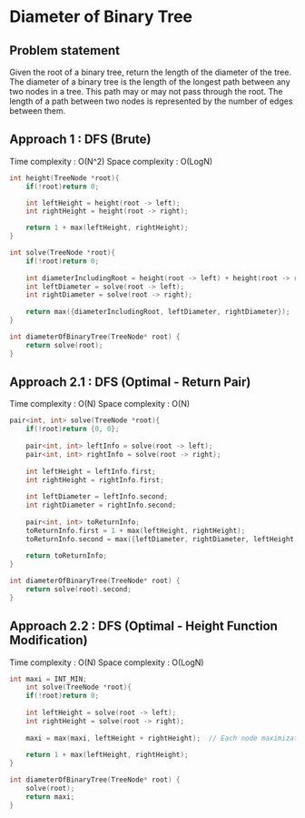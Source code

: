 # Diameter of Binary Tree

## Problem statement

Given the root of a binary tree, return the length of the diameter of the tree. The diameter of a binary tree is the length of the longest path between any two nodes in a tree. This path may or may not pass through the root. The length of a path between two nodes is represented by the number of edges between them.

## Approach 1 : DFS (Brute)

Time complexity : O(N^2)
Space complexity : O(LogN)

```cpp
int height(TreeNode *root){
    if(!root)return 0;

    int leftHeight = height(root -> left);
    int rightHeight = height(root -> right);

    return 1 + max(leftHeight, rightHeight);
}

int solve(TreeNode *root){
    if(!root)return 0;
    
    int diameterIncludingRoot = height(root -> left) + height(root -> right);
    int leftDiameter = solve(root -> left);
    int rightDiameter = solve(root -> right);
    
    return max({diameterIncludingRoot, leftDiameter, rightDiameter});
}

int diameterOfBinaryTree(TreeNode* root) {
    return solve(root);
}
```

## Approach 2.1 : DFS (Optimal - Return Pair)

Time complexity : O(N)
Space complexity : O(N)

```cpp
pair<int, int> solve(TreeNode *root){
    if(!root)return {0, 0};
    
    pair<int, int> leftInfo = solve(root -> left);
    pair<int, int> rightInfo = solve(root -> right);
    
    int leftHeight = leftInfo.first;
    int rightHeight = rightInfo.first;
    
    int leftDiameter = leftInfo.second;
    int rightDiameter = rightInfo.second;
    
    pair<int, int> toReturnInfo;
    toReturnInfo.first = 1 + max(leftHeight, rightHeight);
    toReturnInfo.second = max({leftDiameter, rightDiameter, leftHeight + rightHeight});
    
    return toReturnInfo;
}

int diameterOfBinaryTree(TreeNode* root) {
    return solve(root).second;
}
```

## Approach 2.2 : DFS (Optimal - Height Function Modification)

Time complexity : O(N)
Space complexity : O(LogN)

```cpp
int maxi = INT_MIN;
    int solve(TreeNode *root){
    if(!root)return 0;
    
    int leftHeight = solve(root -> left);
    int rightHeight = solve(root -> right);
    
    maxi = max(maxi, leftHeight + rightHeight);  // Each node maximization
    
    return 1 + max(leftHeight, rightHeight);
}

int diameterOfBinaryTree(TreeNode* root) {
    solve(root);
    return maxi;
}
```
 